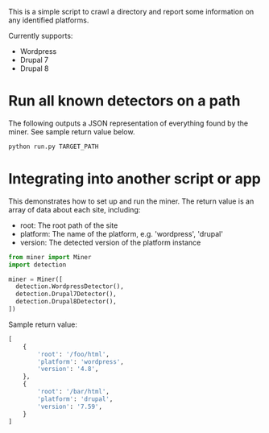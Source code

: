 This is a simple script to crawl a directory and report some information on any identified platforms.

Currently supports:

- Wordpress
- Drupal 7
- Drupal 8

# Run all known detectors on a path

The following outputs a JSON representation of everything found by the miner. See sample return value below.

```sh
python run.py TARGET_PATH
```

# Integrating into another script or app

This demonstrates how to set up and run the miner. The return value is an array of data about each site, including:

- root: The root path of the site
- platform: The name of the platform, e.g. 'wordpress', 'drupal'
- version: The detected version of the platform instance

```python
from miner import Miner
import detection

miner = Miner([
  detection.WordpressDetector(),
  detection.Drupal7Detector(),
  detection.Drupal8Detector(),
])
```

Sample return value:

```python
[
    {
        'root': '/foo/html',
        'platform': 'wordpress',
        'version': '4.8',
    },
    {
        'root': '/bar/html',
        'platform': 'drupal',
        'version': '7.59',
    }
]
```
